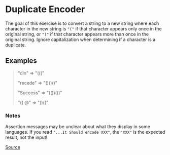 # Duplicate Encoder

The goal of this exercise is to convert a string to a new string
where each character in the new string is `"("` if that character
appears only once in the original string, or `")"` if that character
appears more than once in the original string. Ignore capitalization
when determining if a character is a duplicate.

## Examples

> "din" => "((("
>
> "recede" => "()()()"
>
> "Success" => ")())())"
>
> "(( @" => "))((" 

### Notes

Assertion messages may be unclear about what they display in some
languages. If you read `"...It Should encode XXX"`, the `"XXX"`
is the expected result, not the input!

[Source](https://www.codewars.com/kata/54b42f9314d9229fd6000d9c/train/python)